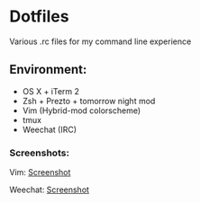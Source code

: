 # Dotfiles
Various .rc files for my command line experience

## Environment:
- OS X + iTerm 2
- Zsh + Prezto + tomorrow night mod
- Vim (Hybrid-mod colorscheme)
- tmux
- Weechat (IRC)

### Screenshots:

Vim: [Screenshot](http://d.pr/i/aW6t)

Weechat: [Screenshot](http://d.pr/i/77tT)